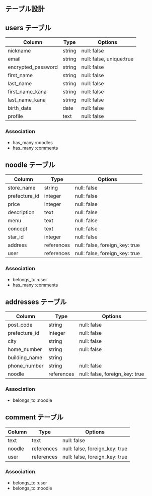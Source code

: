 ## テーブル設計

## users テーブル

| Column             | Type        | Options                  |
| ------------------ | ----------- | ------------------------ |
| nickname           | string      | null: false              |
| email              | string      | null: false, unique:true |
| encrypted_password | string      | null: false              |
| first_name         | string      | null: false              |
| last_name          | string      | null: false              |
| first_name_kana    | string      | null: false              |
| last_name_kana     | string      | null: false              |
| birth_date         | date        | null: false              |
| profile            | text        | null: false              |

### Association

- has_many :noodles
- has_many :comments

## noodle テーブル

| Column          | Type       | Options                        |
| --------------- | ---------- | ------------------------------ |
| store_name      | string     | null: false                    |
| prefecture_id   | integer    | null: false                    |
| price           | integer    | null: false                    |
| description     | text       | null: false                    |
| menu            | text       | null: false                    |
| concept         | text       | null: false                    |
| star_id         | integer    | null: false                    |
| address         | references | null: false, foreign_key: true |
| user            | references | null: false, foreign_key: true |

### Association

- belongs_to :user
- has_many :comments


## addresses テーブル

| Column          | Type       | Options                        |
| --------------- | ---------- | ------------------------------ |
| post_code       | string     | null: false                    |
| prefecture_id   | integer    | null: false                    |
| city            | string     | null: false                    |
| home_number     | string     | null: false                    |
| building_name   | string     |                                |
| phone_number    | string     | null: false                    |
| noodle          | references | null: false, foreign_key: true |

### Association

- belongs_to :noodle

## comment テーブル
| Column        | Type       | Options                        |
| ------------- | ---------- | ------------------------------ |
| text          | text       | null: false                    |
| noodle        | references | null: false, foreign_key: true |
| user          | references | null: false, foreign_key: true |

### Association

- belongs_to :user
- belongs_to :noodle
